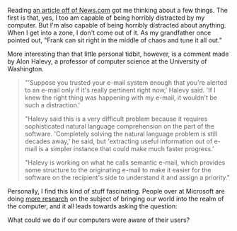 <!--
title: Attention aware interfaces
created: 12 February 2005 - 8:28 am
updated: 12 February 2005 - 9:12 am
slug: attentive-ui
tags: ai
-->

Reading [an article off of News.com][article] got me thinking about a few
things. The first is that, yes, I too am capable of being horribly distracted by
my computer. But I'm also capable of being horribly distracted about anything.
When I get into a zone, I don't come out of it. As my grandfather once pointed
out, "Frank can sit right in the middle of chaos and tune it all out."

More interesting than that little personal tidbit, however, is a comment made by
Alon Halevy, a professor of computer science at the University of Washington.

> "'Suppose you trusted your e-mail system enough that you're alerted to an
> e-mail only if it's really pertinent right now,' Halevy said. 'If I knew the
> right thing was happening with my e-mail, it wouldn't be such a distraction.'
>
> "Halevy said this is a very difficult problem because it requires
> sophisticated natural language comprehension on the part of the software.
> 'Completely solving the natural language problem is still decades away,' he
> said, but 'extracting useful information out of e-mail is a simpler instance
> that could make much faster progress.'
>
> "Halevy is working on what he calls semantic e-mail, which provides some
> structure to the originating e-mail to make it easier for the software on the
> recipient's side to understand it and assign a priority."

Personally, I find this kind of stuff fascinating. People over at Microsoft are
doing [more research][] on the subject of bringing our world into the realm of
the computer, and it all leads towards asking the question:

What could we do if our computers were aware of their users?

[article]: http://news.com.com/You+there%2C+at+the+computer+Pay+attention/2100-1008_3-5570777.html?tag=st.prev "Katie Hafner (News.com): You there, at the computer; Pay attention"
[more research]: http://research.microsoft.com/~horvitz/cacm-attention.htm "Eric Horvitz, C.M. Kadie, T. Paek, David Hovel (Microsoft): Models of Attention in Computing and Communication: From Principles to Applications"
